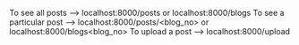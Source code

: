 To see all posts --> localhost:8000/posts or localhost:8000/blogs
To see a particular post --> localhost:8000/posts/<blog_no> or localhost:8000/blogs<blog_no>
To upload a post --> localhost:8000/upload
